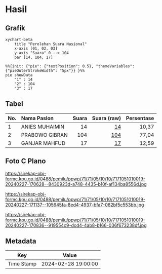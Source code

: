 # Hasil

## Grafik

```mermaid
xychart-beta
    title "Perolehan Suara Nasional"
    x-axis [01, 02, 03]
    y-axis "Suara" 0 --> 104
    bar [14, 104, 17]
```

```mermaid
%%{init: {"pie": {"textPosition": 0.5}, "themeVariables": {"pieOuterStrokeWidth": "5px"}} }%%
pie showData
    "1" : 14
    "2" : 104
    "3" : 17
```

## Tabel

| No. | Nama Paslon    | Suara | Suara (raw) | Persentase |
|:--- |:-------------- | -----:| -----------:| ----------:|
| 1   | ANIES MUHAIMIN | 14    | [14][p-1]   | 10,37      |
| 2   | PRABOWO GIBRAN | 104   | [104][p-2]  | 77,04      |
| 3   | GANJAR MAHFUD  | 17    | [17][p-3]   | 12,59      |


[p-1]: https://github.com/gigit-pemilu/pemilu-2024/blob/main/pilpres/hitung-suara/sub/71-sulawesi-utara/sub/71-kota-manado/sub/05-tikala/sub/1010-paal-iv/sub/019-tps/sub/paslon-1.txt
[p-2]: https://github.com/gigit-pemilu/pemilu-2024/blob/main/pilpres/hitung-suara/sub/71-sulawesi-utara/sub/71-kota-manado/sub/05-tikala/sub/1010-paal-iv/sub/019-tps/sub/paslon-2.txt
[p-3]: https://github.com/gigit-pemilu/pemilu-2024/blob/main/pilpres/hitung-suara/sub/71-sulawesi-utara/sub/71-kota-manado/sub/05-tikala/sub/1010-paal-iv/sub/019-tps/sub/paslon-3.txt

## Foto C Plano

https://sirekap-obj-formc.kpu.go.id/0488/pemilu/ppwp/71/71/05/10/10/7171051010019-20240227-170628--8430923d-a748-4435-b10f-af134ba8556d.jpg

https://sirekap-obj-formc.kpu.go.id/0488/pemilu/ppwp/71/71/05/10/10/7171051010019-20240227-171137--105645fa-8ed4-4937-bfa7-062bf5c553bb.jpg

https://sirekap-obj-formc.kpu.go.id/0488/pemilu/ppwp/71/71/05/10/10/7171051010019-20240227-170836--919554c9-dcd4-4ab8-b166-036f673238df.jpg


## Metadata

| Key        | Value               |
| ---------- | ------------------- |
| Time Stamp | 2024-02-28 19:00:00 |



